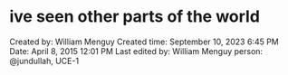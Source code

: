 # ive seen other parts of the world

Created by: William Menguy
Created time: September 10, 2023 6:45 PM
Date: April 8, 2015 12:01 PM
Last edited by: William Menguy
person: @jundullah, UCE-1